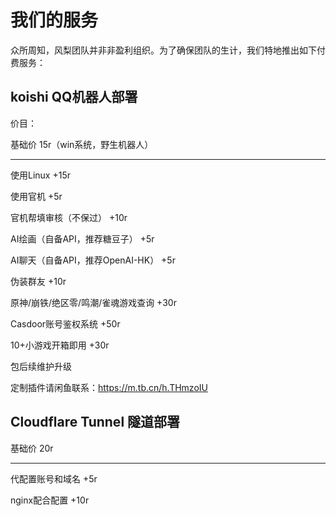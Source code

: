 # 我们的服务

众所周知，风梨团队并非非盈利组织。为了确保团队的生计，我们特地推出如下付费服务：

## koishi QQ机器人部署

价目：

基础价  15r（win系统，野生机器人）

----

使用Linux  +15r

使用官机  +5r

官机帮填审核（不保过）  +10r

AI绘画（自备API，推荐糖豆子）  +5r

AI聊天（自备API，推荐OpenAI-HK）  +5r

伪装群友  +10r

原神/崩铁/绝区零/鸣潮/雀魂游戏查询  +30r

Casdoor账号鉴权系统  +50r

10+小游戏开箱即用  +30r

包后续维护升级

定制插件请闲鱼联系：https://m.tb.cn/h.THmzoIU

## Cloudflare Tunnel 隧道部署

基础价  20r

----

代配置账号和域名  +5r

nginx配合配置  +10r